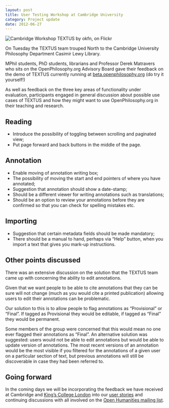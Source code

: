 ```yaml
---
layout: post
title: User Testing Workshop at Cambridge University
category: Project update
date: 2012-06-27
---
```


![Cambridge Workshop TEXTUS by okfn, on Flickr](http://farm9.staticflickr.com/8161/7455815768_63b0f9a8a5.jpg 'Cambridge Workshop TEXTUS by okfn, on Flickr')

On Tuesday the TEXTUS team trouped North to the Cambridge University Philosophy Department Casimir Lewy Library.

MPhil students, PhD students, librarians and Professor Derek Matravers who sits on the OpenPhilosophy.org Advisory Board gave their feedback on the demo of TEXTUS currently running at [beta.openphilosophy.org](http://beta.openphilosophy.org/) (do try it yourself!)

As well as feedback on the three key areas of functionality under evaluation, participants engaged in general discussion about possible use cases of TEXTUS and how they might want to use OpenPhilosophy.org in their teaching and research.

## Reading

* Introduce the possibility of toggling between scrolling and paginated view;
* Put page forward and back buttons in the middle of the page.

## Annotation

* Enable moving of annotation writing box;
* The possibility of moving the start and end pointers of where you have annotated;
* Suggestion that annotation should show a date-stamp;
* Should be a different viewer for writing annotations such as translations;
* Should be an option to review your annotations before they are confirmed so that you can check for spelling mistakes etc.

## Importing

* Suggestion that certain metadata fields should be made mandatory;
* There should be a manual to hand, perhaps via “Help” button, when you import a text that gives you mark-up instructions.

## Other points discussed

There was an extensive discussion on the solution that the TEXTUS team came up with concerning the ability to edit annotations.

Given that we want people to be able to cite annotations that they can be sure will not change (much as you would cite a printed publication) allowing users to edit their annotations can be problematic.

Our solution to this is to allow people to flag annotations as “Provisional” or “Final”. If tagged as Provisional they would be editable, if tagged as “Final” they would be permanent.

Some members of the group were concerned that this would mean no one ever flagged their annotations as “Final”. An alternative solution was suggested: users would not be able to edit annotations but would be able to update version of annotations. The most recent versions of an annotation would be the most visible if you filtered for the annotations of a given user on a particular section of text, but previous annotations will still be discoverable in case they had been referred to.

## Going forward
In the coming days we will be incorporating the feedback we have received at Cambridge and [King’s College London](http://textusproject.org/2012/06/26/user-testing-workshop-at-kings-college-london/) into our [user stories](http://wiki.okfn.org/Projects/Textus#User_stories) and continuing discussions with all involved on the [Open Humanities mailing list](http://lists.okfn.org/mailman/listinfo/open-humanities).